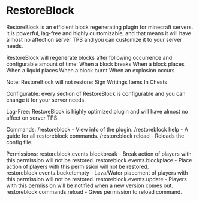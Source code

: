 # RestoreBlock

RestoreBlock is an efficient block regenerating plugin for minecraft servers.
it is powerful, lag-free and highly customizable, and that means it will have almost no affect on server TPS and you can customize it to your server needs.


RestoreBlock will regenerate blocks after following occurrence and configurable amount of time:
When a block breaks
When a block places
When a liquid places
When a block burnt
When an explosion occurs

Note: RestoreBlock will not restore:
Sign Writings
Items In Chests

Configurable: every section of RestoreBlock is configurable and you can change it for your server needs.

Lag-Free: RestoreBlock is highly optimized plugin and will have almost no affect on server TPS.


Commands:
/restoreblock - View info of the plugin.
/restoreblock help - A guide for all restoreblock commands.
/restoreblock reload - Reloads the config file.

Permissions:
restoreblock.events.blockbreak - Break action of players with this permission will not be restored.
restoreblock.events.blockplace - Place action of players with this permission will not be restored.
restoreblock.events.bucketempty - Lava/Water placement of players with this permission will not be restored.
restoreblock.events.update - Players with this permission will be notified when a new version comes out.
restoreblock.commands.reload - Gives permission to reload command.
